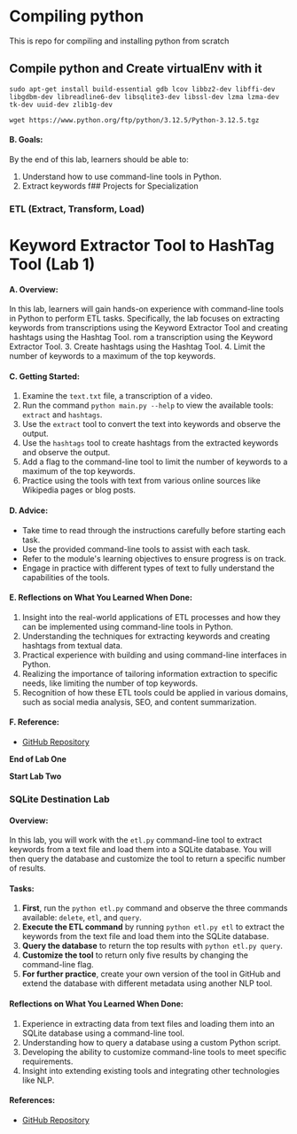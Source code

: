 # Compiling python
This is repo for compiling and installing python from scratch

## Compile python and Create virtualEnv with it

`sudo apt-get install build-essential gdb lcov libbz2-dev libffi-dev libgdbm-dev libreadline6-dev libsqlite3-dev libssl-dev lzma lzma-dev tk-dev uuid-dev zlib1g-dev`

`wget https://www.python.org/ftp/python/3.12.5/Python-3.12.5.tgz`



#### B. **Goals:**
By the end of this lab, learners should be able to:
1. Understand how to use command-line tools in Python.
2. Extract keywords f## Projects for Specialization

### ETL (Extract, Transform, Load)

# Keyword Extractor Tool to HashTag Tool (Lab 1)

#### A. **Overview:**
In this lab, learners will gain hands-on experience with command-line tools in Python to perform ETL tasks. Specifically, the lab focuses on extracting keywords from transcriptions using the Keyword Extractor Tool and creating hashtags using the Hashtag Tool.
rom a transcription using the Keyword Extractor Tool.
3. Create hashtags using the Hashtag Tool.
4. Limit the number of keywords to a maximum of the top keywords.

#### C. **Getting Started:**
1. Examine the `text.txt` file, a transcription of a video.
2. Run the command `python main.py --help` to view the available tools: `extract` and `hashtags`.
3. Use the `extract` tool to convert the text into keywords and observe the output.
4. Use the `hashtags` tool to create hashtags from the extracted keywords and observe the output.
5. Add a flag to the command-line tool to limit the number of keywords to a maximum of the top keywords.
6. Practice using the tools with text from various online sources like Wikipedia pages or blog posts.

#### D. **Advice:**
- Take time to read through the instructions carefully before starting each task.
- Use the provided command-line tools to assist with each task.
- Refer to the module's learning objectives to ensure progress is on track.
- Engage in practice with different types of text to fully understand the capabilities of the tools.

#### E. **Reflections on What You Learned When Done:**
1. Insight into the real-world applications of ETL processes and how they can be implemented using command-line tools in Python.
2. Understanding the techniques for extracting keywords and creating hashtags from textual data.
3. Practical experience with building and using command-line interfaces in Python.
4. Realizing the importance of tailoring information extraction to specific needs, like limiting the number of top keywords.
5. Recognition of how these ETL tools could be applied in various domains, such as social media analysis, SEO, and content summarization.

#### F. **Reference:**
- [GitHub Repository](https://github.com/nogibjj/coursera-applied-data-eng-projects)

**End of Lab One**

**Start Lab Two**

### SQLite Destination Lab

#### **Overview:**
In this lab, you will work with the `etl.py` command-line tool to extract keywords from a text file and load them into a SQLite database. You will then query the database and customize the tool to return a specific number of results.

#### **Tasks:**
1. **First**, run the `python etl.py` command and observe the three commands available: `delete`, `etl`, and `query`.
2. **Execute the ETL command** by running `python etl.py etl` to extract the keywords from the text file and load them into the SQLite database.
3. **Query the database** to return the top results with `python etl.py query`.
4. **Customize the tool** to return only five results by changing the command-line flag.
5. **For further practice**, create your own version of the tool in GitHub and extend the database with different metadata using another NLP tool.


#### **Reflections on What You Learned When Done:**
1. Experience in extracting data from text files and loading them into an SQLite database using a command-line tool.
2. Understanding how to query a database using a custom Python script.
3. Developing the ability to customize command-line tools to meet specific requirements.
4. Insight into extending existing tools and integrating other technologies like NLP.

#### **References:**
- [GitHub Repository](https://github.com/nogibjj/coursera-applied-data-eng-projects)

